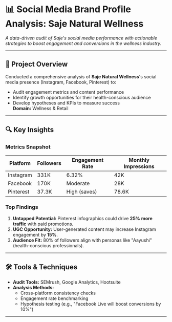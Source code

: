 # 📊 Social Media Brand Profile Analysis: Saje Natural Wellness

*A data-driven audit of Saje's social media performance with actionable strategies to boost engagement and conversions in the wellness industry.*

---

## 🚀 **Project Overview**
Conducted a comprehensive analysis of **Saje Natural Wellness**'s social media presence (Instagram, Facebook, Pinterest) to:
- Audit engagement metrics and content performance
- Identify growth opportunities for their health-conscious audience
- Develop hypotheses and KPIs to measure success  
**Domain:** Wellness & Retail  

---

## 🔍 **Key Insights**
### **Metrics Snapshot**
| Platform       | Followers | Engagement Rate | Monthly Impressions |
|----------------|-----------|-----------------|---------------------|
| Instagram      | 331K      | 6.32%           | 42K                 |
| Facebook       | 170K      | Moderate         | 28K                 |
| Pinterest      | 37.3K     | High (saves)     | 78.6K               |

### **Top Findings**
1. **Untapped Potential:** Pinterest infographics could drive **25% more traffic** with paid promotions.
2. **UGC Opportunity:** User-generated content may increase Instagram engagement by **15%**.
3. **Audience Fit:** 80% of followers align with personas like "Aayushi" (health-conscious professionals).

---

## 🛠️ **Tools & Techniques**
- **Audit Tools:** SEMrush, Google Analytics, Hootsuite  
- **Analysis Methods:**  
  - Cross-platform consistency checks  
  - Engagement rate benchmarking  
  - Hypothesis testing (e.g., "Facebook Live will boost conversions by 10%")  

---
